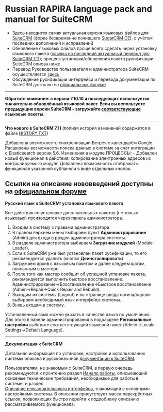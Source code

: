 Russian RAPIRA language pack and manual for SuiteCRM
=========================================

+ Здесь находится самая актуальная версия языковых файлов для [SuiteCRM][suitecrm] (форка безвременно почившего [SugarCRM CE][sugar]), с учётом последних дополнений и исправлений
+ Обновление языковых файлов проще всего сделать через установку языкового пакета ([ссылка на последний актуальный перевод для SuiteCRM 7.11][langpack]); процесс установки/обновления пакета русификации SuiteCRM описан ниже
+ Перевод Руководства пользователя и администратора SuiteCRM осуществляется [здесь][man-adoc]
+ Обсуждение русификации интерфейса и перевода документации по SuiteCRM доступно на [официальном форуме][forum]

------------------------------------------------

**Обратите внимание: в версии 7.10.10 и последующих используется значительно обновлённый языковой пакет. 
Если вы используете предыдущие версии SuiteCRM - загружайте [соответствующие](https://github.com/likhobory/SuiteCRM7RU/releases) языковые пакеты.**

------------------------------------------------

<b>Что нового в SuiteCRM 7.11</b>    (полная история изменений содержится в файле [HISTORY.TXT][history])

Добавлена возможность синхронизации Встреч с календарём Google.
Расширены возможности поиска данных в системе за счёт интеграции с Elasticsearch версии 5.6.
Изменения в модуле ПРОЦЕССЫ:
	- Добавлен новый функционал в действия: копирование электронных адресов из контролируемого модуля
Добавлена возможность отображать функционал указанной субпанели в виде отдельных кнопок.

Ссылки на описание нововведений доступны на [официальном форуме](https://suitecrm.com/suitecrm/forum/suitecrm-forum-russian-general-discussion/17973-suitecrm#60692)
------------------------------------------------

<b>Русский язык в SuiteCRM: установка языкового пакета</b>

Все действия по установке дополнительных пакетов (не только языковых) производятся через панель администратора.

1. Входим в систему с правами администратора.
2. В правом верхнем меню выбираем пункт <b>Администрирование</b> (Admin) для входа в раздел администратора системы.
3. В разделе администратора выбираем <b>Загрузчик модулей</b> (Module Loader).
4. Если в SuiteCRM уже был установлен пакет русификации, то его рекомендуется удалить (кнопка  <b>Деинсталлировать</b>).
5. Загружаем архив с языковым пакетом и далее следуем шагам, описанным в мастере.
6. После того как мастер сообщит об успешной установке пакета, рекомендуется выполнить быстрое восстановление: Администрирование->Восстановление->Быстрое восстановление (Admin->Repair->Quick Repair and Rebuild).
7. Выходим из системы (Logout) и на странице ввода логина/пароля выбираем необходимый язык интерфейса системы.
8. Вновь входим в систему.

Установленный язык можно указать в качестве языка по умолчанию. Для этого в панели администрирования в подразделе <b>Региональные настройки</b> выберите соответствующий языковой пакет (Admin->Locale Settings->Default Language).

------------------------------------------------

<b>Документация к SuiteCRM</b>

Детальная информация по установке, настройке и использованию системы описана в русскоязычной [документации к SuiteCRM][man-ru].

Пользователям, не знакомым с SuiteCRM, в первую очередь рекомендуются к прочтению раздел [Начало работы][getting-started], описывающий основные технические требования, необходимые для работы в системе, и раздел  
[Описание пользовательского интерфейса][ui], знакомящий с основными настройками системы. В описании присутствует масса перекрёстных ссылок, позволяющих быстро перейти к подробному описанию рассматриваемого функционала.

            
[langpack]: https://github.com/likhobory/SuiteCRM7RU/blob/ver.7.11/rapira-suite_pack_russian-7.11.zip?raw=true
[man-adoc]: https://github.com/likhobory/SuiteDocs/blob/master/README.ru.adoc
[man-ru]: https://docs.suitecrm.com/ru
[getting-started]: https://docs.suitecrm.com/ru/user/introduction/getting-started
[ui]: https://docs.suitecrm.com/ru/user/introduction/user-interface

[suitecrm]: https://github.com/salesagility/SuiteCRM
[forum]: https://suitecrm.com/suitecrm/forum/suitecrm-forum-russian-general-discussion
[sugar]: https://ru.wikipedia.org/wiki/SugarCRM
[history]: https://github.com/likhobory/SuiteCRM7RU/blob/master/HISTORY.TXT

